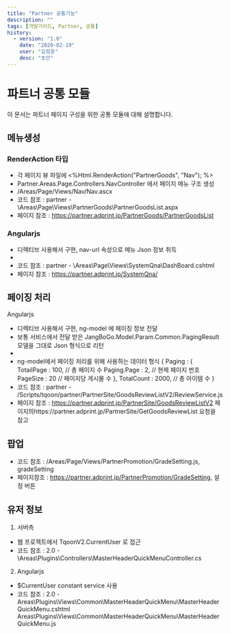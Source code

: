 ```yaml
---
title: "Partner 공통기능"
description: ""
tags: [개발가이드, Partner, 공통]
history:
  - version: "1.0"
    date: "2020-02-19"
    user: "김정훈"
    desc: "초안"
---
```


# 파트너 공통 모듈
이 문서는 파트너 페이지 구성을 위한 공통 모듈에 대해 설명합니다.

## 메뉴생성
### RenderAction 타입
  - 각 페이지 뷰 파일에 <%Html.RenderAction("PartnerGoods", "Nav"); %>
  - Partner.Areas.Page.Controllers.NavController 에서 페이지 메뉴 구조 생성
  - /Areas/Page/Views/Nav/Nav.ascx
  - 코드 참조 : partner - \Areas\Page\Views\PartnerGoods\PartnerGoodsList.aspx
  - 페이지 참조 : https://partner.adprint.jp/PartnerGoods/PartnerGoodsList


### Angularjs
  - 디렉티브 사용해서 구현, nav-url 속성으로 메뉴 Json 정보 취득
  - <nav-left nav-url="/Nav/SystemQnaJson"></nav-left>
  - 코드 참조 : partner - \Areas\Page\Views\SystemQna\DashBoard.cshtml
  - 페이지 참조 : https://partner.adprint.jp/SystemQna/



## 페이징 처리

 Angularjs
  - 디렉티브 사용해서 구현, ng-model 에 페이징 정보 전달
  - 보통 서비스에서 전달 받은 JangBoGo.Model.Param.Common.PagingResult<T> 모델을 그대로 Json 형식으로 리턴
  - <tq-paging ng-model="ctrl.val.pagingResult" ng-change="ctrl.evt.list.onClickPaging()"></tq-paging>
 - ng-model에서 페이징 처리를 위해 사용하는 데이터 형식
{
  Paging : {
    TotailPage : 100, // 총 페이지 수
    Paging.Page : 2, // 현제 페이지 번호
    PageSize : 20 // 페이지당 게시물 수
  },
  TotalCount : 2000, // 총 아이템 수
}
  - 코드 참조 : partner - /Scripts/tqoon/partner/PartnerSite/GoodsReviewListV2/ReviewService.js
  - 페이지 참조 : https://partner.adprint.jp/PartnerSite/GoodsReviewListV2
페이지의https://partner.adprint.jp/PartnerSite/GetGoodsReviewList 요청을 참고



## 팝업
  - 코드 참조 : /Areas/Page/Views/PartnerPromotion/GradeSetting.js, gradeSetting
  - 페이지참조 : https://partner.adprint.jp/PartnerPromotion/GradeSetting, 설정 버튼



## 유저 정보
 1. 서버측
  - 웹 프로젝트에서 TqoonV2.CurrentUser 로 접근
  - 코드 참조 : 2.0 - \Areas\Plugins\Controllers\MasterHeaderQuickMenuController.cs

 2. Angularjs
  - $CurrentUser constant service 사용
  - 코드 참조 : 2.0 - Areas\Plugins\Views\Common\MasterHeaderQuickMenu\MasterHeaderQuickMenu.cshtml
Areas\Plugins\Views\Common\MasterHeaderQuickMenu\MasterHeaderQuickMenu.js